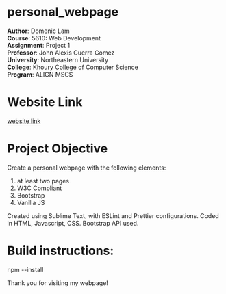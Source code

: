# personal_webpage

<strong>Author</strong>: Domenic Lam<br>
<strong>Course</strong>: 5610: Web Development<br>
<strong>Assignment</strong>: Project 1<br>
<strong>Professor</strong>: John Alexis Guerra Gomez<br>
<strong>University</strong>: Northeastern University<br>
<strong>College</strong>: Khoury College of Computer Science<br>
<strong>Program</strong>: ALIGN MSCS<br>

# Website Link
[website link](https://domenic-lam.github.io/personal_webpage/index.html)

# Project Objective
Create a personal webpage with the following elements:
1. at least two pages
2. W3C Compliant
3. Bootstrap
4. Vanilla JS

Created using Sublime Text, with ESLint and Prettier configurations.
Coded in HTML, Javascript, CSS. Bootstrap API used.

# Build instructions:
npm --install

Thank you for visiting my webpage!

